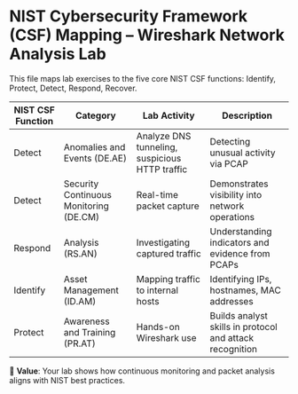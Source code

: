 # NIST Cybersecurity Framework (CSF) Mapping – Wireshark Network Analysis Lab

This file maps lab exercises to the five core NIST CSF functions: Identify, Protect, Detect, Respond, Recover.

| NIST CSF Function | Category | Lab Activity | Description |
|------------------|----------|--------------|-------------|
| Detect | Anomalies and Events (DE.AE) | Analyze DNS tunneling, suspicious HTTP traffic | Detecting unusual activity via PCAP |
| Detect | Security Continuous Monitoring (DE.CM) | Real-time packet capture | Demonstrates visibility into network operations |
| Respond | Analysis (RS.AN) | Investigating captured traffic | Understanding indicators and evidence from PCAPs |
| Identify | Asset Management (ID.AM) | Mapping traffic to internal hosts | Identifying IPs, hostnames, MAC addresses |
| Protect | Awareness and Training (PR.AT) | Hands-on Wireshark use | Builds analyst skills in protocol and attack recognition |

🎯 **Value**: Your lab shows how continuous monitoring and packet analysis aligns with NIST best practices.